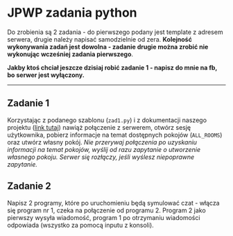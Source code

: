 # JPWP zadania python
Do zrobienia są 2 zadania - do pierwszego podany jest template z adresem serwera, drugie należy napisać samodzielnie od zera. **Kolejność wykonywania zadań jest dowolna - zadanie drugie można zrobić nie wykonując wcześniej zadania pierwszego**.

**Jakby ktoś chciał jeszcze dzisiaj robić zadanie 1 - napisz do mnie na fb, bo serwer jest wyłączony.**

---
## Zadanie 1 
Korzystając z podanego szablonu (```zad1.py```) i z dokumentacji naszego projektu ([link tutaj](https://github.com/adambaranowski/minesweeper/blob/master/README.md)) nawiąż połączenie z serwerem, otwórz sesję użytkownika, pobierz informacje na temat dostępnych pokojów (```ALL_ROOMS```) oraz utwórz własny pokój. 
*Nie przerywaj połączenia po uzyskaniu informacji na temat pokojów, wyślij od razu zapytanie o utworzenie własnego pokoju.
Serwer się rozłączy, jeśli wyślesz niepoprawne zapytanie.* 

## Zadanie 2

Napisz 2 programy, które po uruchomieniu będą symulować czat - włącza się program nr 1, czeka na połączenie od programu 2. Program 2 jako pierwszy wysyła wiadomość, program 1 po otrzymaniu wiadomości odpowiada (wszystko za pomocą inputu z konsoli).
